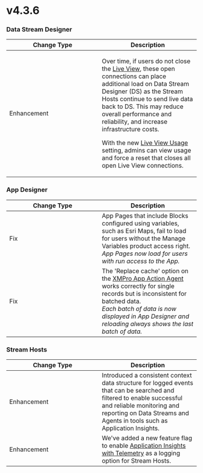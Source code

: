# v4.3.6

### Data Stream Designer

<table><thead><tr><th width="229">Change Type</th><th>Description</th></tr></thead><tbody><tr><td>Enhancement</td><td><p>Over time, if users do not close the <a href="../../concepts/data-stream/running-data-streams.md#viewing-live-data">Live View</a>, these open connections can place additional load on Data Stream Designer (DS) as the Stream Hosts continue to send live data back to DS. This may reduce overall performance and reliability, and increase infrastructure costs. </p><p></p><p>With the new <a href="../../how-tos/manage-site-settings.md#live-view-usage">Live View Usage</a> setting, admins can view usage and force a reset that closes all open Live View connections.</p></td></tr></tbody></table>

### App Designer

<table><thead><tr><th width="229">Change Type</th><th>Description</th></tr></thead><tbody><tr><td>Fix</td><td>App Pages that include Blocks configured using variables, such as Esri Maps, fail to load for users without the Manage Variables product access right.<br><em>App Pages now load for users with run access to the App.</em></td></tr><tr><td>Fix</td><td>The 'Replace cache' option on the <a href="https://xmpro.gitbook.io/xmpro-app/how-to-use/configuration#server">XMPro App Action Agent</a> works correctly for single records but is inconsistent for batched data. <br><em>Each batch of data is now displayed in App Designer and reloading always shows the last batch of data.</em></td></tr></tbody></table>

### Stream Hosts

<table><thead><tr><th width="229">Change Type</th><th>Description</th></tr></thead><tbody><tr><td>Enhancement</td><td>Introduced a consistent context data structure for logged events that can be searched and filtered to enable successful and reliable monitoring and reporting on Data Streams and Agents in tools such as Application Insights.</td></tr><tr><td>Enhancement</td><td>We've added a new feature flag to enable <a href="../../installation/3.-complete-installation/configure-logging-optional.md#application-insights-plus-telemetry">Application Insights with Telemetry</a> as a logging option for Stream Hosts.</td></tr></tbody></table>
